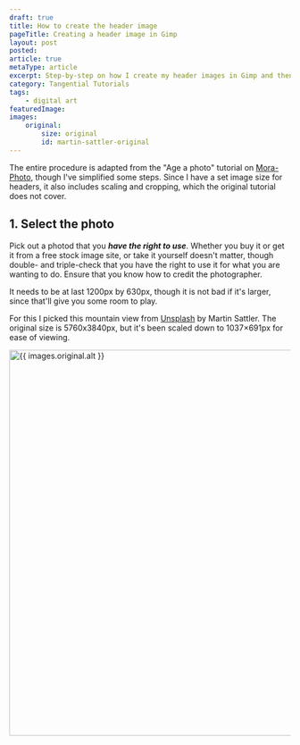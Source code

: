 ```yaml
---
draft: true
title: How to create the header image
pageTitle: Creating a header image in Gimp
layout: post
posted:
article: true
metaType: article
excerpt: Step-by-step on how I create my header images in Gimp and then resize it as use for thumbnails and responsive images.
category: Tangential Tutorials
tags:
    - digital art
featuredImage: 
images:
    original:
        size: original
        id: martin-sattler-original
---
```


The entire procedure is adapted from the "Age a photo" tutorial on [Mora-Photo](http://www.mora-foto.it/en/tutorials-gimp/all-tutorials.html), though I've simplified some steps. Since I have a set image size for headers, it also includes scaling and cropping, which the original tutorial does not cover.

## 1. Select the photo

Pick out a photod that you ***have the right to use***. Whether you buy it or get it from a free stock image site, or take it yourself doesn't matter, though double- and triple-check that you have the right to use it for what you are wanting to do. Ensure that you know how to credit the photographer.

It needs to be at last 1200px by 630px, though it is not bad if it's larger, since that'll give you some room to play.

For this I picked this mountain view from [Unsplash](https://unsplash.com/new?photo=uFIH95iOfJ4) by Martin Sattler. The original size is 5760x3840px, but it's been scaled down to 1037×691px for ease of viewing.

<img src="{{ images.original.url }}" alt="{{ images.original.alt }}" width="1037" height="691">


